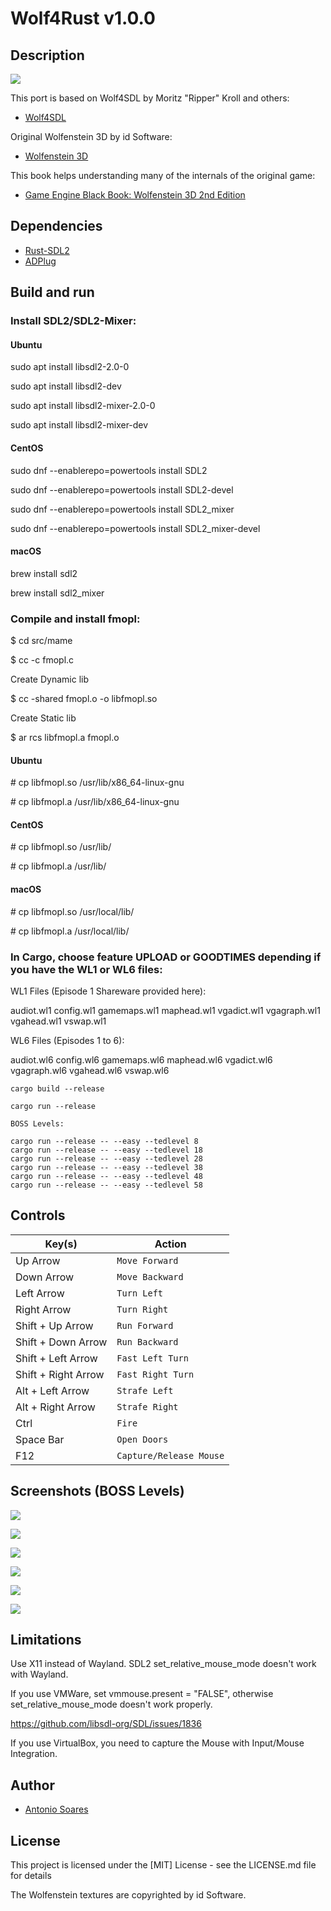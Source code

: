# Wolf4Rust v1.0.0

## Description

![](wolf4rust.jpg)

This port is based on Wolf4SDL by Moritz "Ripper" Kroll and others:

* [Wolf4SDL](https://github.com/11001011101001011/Wolf4SDL)

Original Wolfenstein 3D by id Software:

* [Wolfenstein 3D](https://github.com/id-Software/wolf3d)

This book helps understanding many of the internals of the original game:

* [Game Engine Black Book: Wolfenstein 3D 2nd Edition](https://fabiensanglard.net/gebbwolf3d/)

## Dependencies

* [Rust-SDL2](https://github.com/Rust-SDL2/rust-sdl2)
* [ADPlug](https://github.com/adplug/adplug)


## Build and run

### Install SDL2/SDL2-Mixer:

#### Ubuntu

sudo apt install libsdl2-2.0-0

sudo apt install libsdl2-dev

sudo apt install libsdl2-mixer-2.0-0

sudo apt install libsdl2-mixer-dev

#### CentOS

sudo dnf --enablerepo=powertools install SDL2

sudo dnf --enablerepo=powertools install SDL2-devel

sudo dnf --enablerepo=powertools install SDL2_mixer

sudo dnf --enablerepo=powertools install SDL2_mixer-devel

#### macOS

brew install sdl2

brew install sdl2_mixer

### Compile and install fmopl:

$ cd src/mame

$ cc -c fmopl.c

Create Dynamic lib

$ cc -shared fmopl.o -o libfmopl.so

Create Static lib

$ ar rcs libfmopl.a fmopl.o

#### Ubuntu

\# cp libfmopl.so /usr/lib/x86_64-linux-gnu

\# cp libfmopl.a /usr/lib/x86_64-linux-gnu

#### CentOS

\# cp libfmopl.so /usr/lib/

\# cp libfmopl.a /usr/lib/

#### macOS

\# cp libfmopl.so /usr/local/lib/

\# cp libfmopl.a /usr/local/lib/


### In Cargo, choose feature UPLOAD or GOODTIMES depending if you have the WL1 or WL6 files:

WL1 Files (Episode 1 Shareware provided here):

audiot.wl1
config.wl1
gamemaps.wl1
maphead.wl1
vgadict.wl1
vgagraph.wl1
vgahead.wl1
vswap.wl1

WL6 Files (Episodes 1 to 6):

audiot.wl6
config.wl6
gamemaps.wl6
maphead.wl6
vgadict.wl6
vgagraph.wl6
vgahead.wl6
vswap.wl6

```
cargo build --release

cargo run --release

BOSS Levels:

cargo run --release -- --easy --tedlevel 8
cargo run --release -- --easy --tedlevel 18
cargo run --release -- --easy --tedlevel 28
cargo run --release -- --easy --tedlevel 38
cargo run --release -- --easy --tedlevel 48
cargo run --release -- --easy --tedlevel 58

```

## Controls

| Key(s)               | Action                  |
| -------------------- | ----------------------- |
| Up Arrow             | `Move Forward`          |
| Down Arrow           | `Move Backward`         |
| Left Arrow           | `Turn Left`             |
| Right Arrow          | `Turn Right`            |
| Shift + Up Arrow     | `Run Forward`           |
| Shift + Down Arrow   | `Run Backward`          |
| Shift + Left Arrow   | `Fast Left Turn`        |
| Shift + Right Arrow  | `Fast Right Turn`       |
| Alt + Left Arrow     | `Strafe Left`           |
| Alt + Right Arrow    | `Strafe Right`          |
| Ctrl                 | `Fire`                  |
| Space Bar            | `Open Doors`            |
| F12                  | `Capture/Release Mouse` |

## Screenshots (BOSS Levels)

![](tedlevel-8.png)

![](tedlevel-18.png)

![](tedlevel-28.png)

![](tedlevel-38.png)

![](tedlevel-48.png)

![](tedlevel-58.png)

## Limitations

Use X11 instead of Wayland. SDL2 set_relative_mouse_mode doesn't work with Wayland.

If you use VMWare, set vmmouse.present = "FALSE", otherwise set_relative_mouse_mode doesn't work properly.

https://github.com/libsdl-org/SDL/issues/1836

If you use VirtualBox, you need to capture the Mouse with Input/Mouse Integration.

## Author

* [Antonio Soares](https://github.com/ccie18473)

## License

This project is licensed under the [MIT] License - see the LICENSE.md file for details

The Wolfenstein textures are copyrighted by id Software.